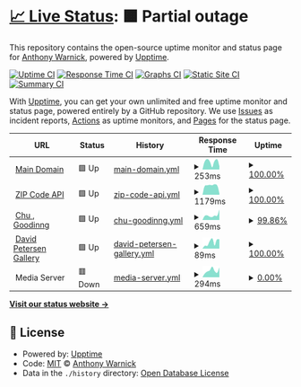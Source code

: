 # [📈 Live Status](https://ajwarnick.github.io/monitor): <!--live status--> **🟧 Partial outage**

This repository contains the open-source uptime monitor and status page for [Anthony Warnick](http://anthonywarnick.com/), powered by [Upptime](https://github.com/upptime/upptime).

[![Uptime CI](https://github.com/koj-co/upptime/workflows/Uptime%20CI/badge.svg)](https://github.com/koj-co/upptime/actions?query=workflow%3A%22Uptime+CI%22)
[![Response Time CI](https://github.com/koj-co/upptime/workflows/Response%20Time%20CI/badge.svg)](https://github.com/koj-co/upptime/actions?query=workflow%3A%22Response+Time+CI%22)
[![Graphs CI](https://github.com/koj-co/upptime/workflows/Graphs%20CI/badge.svg)](https://github.com/koj-co/upptime/actions?query=workflow%3A%22Graphs+CI%22)
[![Static Site CI](https://github.com/koj-co/upptime/workflows/Static%20Site%20CI/badge.svg)](https://github.com/koj-co/upptime/actions?query=workflow%3A%22Static+Site+CI%22)
[![Summary CI](https://github.com/koj-co/upptime/workflows/Summary%20CI/badge.svg)](https://github.com/koj-co/upptime/actions?query=workflow%3A%22Summary+CI%22)

With [Upptime](https://upptime.js.org), you can get your own unlimited and free uptime monitor and status page, powered entirely by a GitHub repository. We use [Issues](https://github.com/ajwarnick/monitor/issues) as incident reports, [Actions](https://github.com/ajwarnick/monitor/actions) as uptime monitors, and [Pages](https://ajwarnick.github.io/monitor) for the status page.

<!--start: status pages-->
<!-- This summary is generated by Upptime (https://github.com/upptime/upptime) -->
<!-- Do not edit this manually, your changes will be overwritten -->
<!-- prettier-ignore -->
| URL | Status | History | Response Time | Uptime |
| --- | ------ | ------- | ------------- | ------ |
| <img alt="" src="https://favicons.githubusercontent.com/www.anthonywarnick.com" height="13"> [Main Domain](https://www.anthonywarnick.com) | 🟩 Up | [main-domain.yml](https://github.com/ajwarnick/monitor/commits/HEAD/history/main-domain.yml) | <details><summary><img alt="Response time graph" src="./graphs/main-domain/response-time-week.png" height="20"> 253ms</summary><br><a href="https://ajwarnick.github.io/monitor/history/main-domain"><img alt="Response time 449" src="https://img.shields.io/endpoint?url=https%3A%2F%2Fraw.githubusercontent.com%2Fajwarnick%2Fmonitor%2FHEAD%2Fapi%2Fmain-domain%2Fresponse-time.json"></a><br><a href="https://ajwarnick.github.io/monitor/history/main-domain"><img alt="24-hour response time 106" src="https://img.shields.io/endpoint?url=https%3A%2F%2Fraw.githubusercontent.com%2Fajwarnick%2Fmonitor%2FHEAD%2Fapi%2Fmain-domain%2Fresponse-time-day.json"></a><br><a href="https://ajwarnick.github.io/monitor/history/main-domain"><img alt="7-day response time 253" src="https://img.shields.io/endpoint?url=https%3A%2F%2Fraw.githubusercontent.com%2Fajwarnick%2Fmonitor%2FHEAD%2Fapi%2Fmain-domain%2Fresponse-time-week.json"></a><br><a href="https://ajwarnick.github.io/monitor/history/main-domain"><img alt="30-day response time 256" src="https://img.shields.io/endpoint?url=https%3A%2F%2Fraw.githubusercontent.com%2Fajwarnick%2Fmonitor%2FHEAD%2Fapi%2Fmain-domain%2Fresponse-time-month.json"></a><br><a href="https://ajwarnick.github.io/monitor/history/main-domain"><img alt="1-year response time 435" src="https://img.shields.io/endpoint?url=https%3A%2F%2Fraw.githubusercontent.com%2Fajwarnick%2Fmonitor%2FHEAD%2Fapi%2Fmain-domain%2Fresponse-time-year.json"></a></details> | <details><summary><a href="https://ajwarnick.github.io/monitor/history/main-domain">100.00%</a></summary><a href="https://ajwarnick.github.io/monitor/history/main-domain"><img alt="All-time uptime 99.88%" src="https://img.shields.io/endpoint?url=https%3A%2F%2Fraw.githubusercontent.com%2Fajwarnick%2Fmonitor%2FHEAD%2Fapi%2Fmain-domain%2Fuptime.json"></a><br><a href="https://ajwarnick.github.io/monitor/history/main-domain"><img alt="24-hour uptime 100.00%" src="https://img.shields.io/endpoint?url=https%3A%2F%2Fraw.githubusercontent.com%2Fajwarnick%2Fmonitor%2FHEAD%2Fapi%2Fmain-domain%2Fuptime-day.json"></a><br><a href="https://ajwarnick.github.io/monitor/history/main-domain"><img alt="7-day uptime 100.00%" src="https://img.shields.io/endpoint?url=https%3A%2F%2Fraw.githubusercontent.com%2Fajwarnick%2Fmonitor%2FHEAD%2Fapi%2Fmain-domain%2Fuptime-week.json"></a><br><a href="https://ajwarnick.github.io/monitor/history/main-domain"><img alt="30-day uptime 100.00%" src="https://img.shields.io/endpoint?url=https%3A%2F%2Fraw.githubusercontent.com%2Fajwarnick%2Fmonitor%2FHEAD%2Fapi%2Fmain-domain%2Fuptime-month.json"></a><br><a href="https://ajwarnick.github.io/monitor/history/main-domain"><img alt="1-year uptime 99.88%" src="https://img.shields.io/endpoint?url=https%3A%2F%2Fraw.githubusercontent.com%2Fajwarnick%2Fmonitor%2FHEAD%2Fapi%2Fmain-domain%2Fuptime-year.json"></a></details>
| <img alt="" src="https://favicons.githubusercontent.com/zipapi.vercel.app" height="13"> [ZIP Code API](https://zipapi.vercel.app/api/66502) | 🟩 Up | [zip-code-api.yml](https://github.com/ajwarnick/monitor/commits/HEAD/history/zip-code-api.yml) | <details><summary><img alt="Response time graph" src="./graphs/zip-code-api/response-time-week.png" height="20"> 1179ms</summary><br><a href="https://ajwarnick.github.io/monitor/history/zip-code-api"><img alt="Response time 1043" src="https://img.shields.io/endpoint?url=https%3A%2F%2Fraw.githubusercontent.com%2Fajwarnick%2Fmonitor%2FHEAD%2Fapi%2Fzip-code-api%2Fresponse-time.json"></a><br><a href="https://ajwarnick.github.io/monitor/history/zip-code-api"><img alt="24-hour response time 137" src="https://img.shields.io/endpoint?url=https%3A%2F%2Fraw.githubusercontent.com%2Fajwarnick%2Fmonitor%2FHEAD%2Fapi%2Fzip-code-api%2Fresponse-time-day.json"></a><br><a href="https://ajwarnick.github.io/monitor/history/zip-code-api"><img alt="7-day response time 1179" src="https://img.shields.io/endpoint?url=https%3A%2F%2Fraw.githubusercontent.com%2Fajwarnick%2Fmonitor%2FHEAD%2Fapi%2Fzip-code-api%2Fresponse-time-week.json"></a><br><a href="https://ajwarnick.github.io/monitor/history/zip-code-api"><img alt="30-day response time 1339" src="https://img.shields.io/endpoint?url=https%3A%2F%2Fraw.githubusercontent.com%2Fajwarnick%2Fmonitor%2FHEAD%2Fapi%2Fzip-code-api%2Fresponse-time-month.json"></a><br><a href="https://ajwarnick.github.io/monitor/history/zip-code-api"><img alt="1-year response time 1042" src="https://img.shields.io/endpoint?url=https%3A%2F%2Fraw.githubusercontent.com%2Fajwarnick%2Fmonitor%2FHEAD%2Fapi%2Fzip-code-api%2Fresponse-time-year.json"></a></details> | <details><summary><a href="https://ajwarnick.github.io/monitor/history/zip-code-api">100.00%</a></summary><a href="https://ajwarnick.github.io/monitor/history/zip-code-api"><img alt="All-time uptime 99.99%" src="https://img.shields.io/endpoint?url=https%3A%2F%2Fraw.githubusercontent.com%2Fajwarnick%2Fmonitor%2FHEAD%2Fapi%2Fzip-code-api%2Fuptime.json"></a><br><a href="https://ajwarnick.github.io/monitor/history/zip-code-api"><img alt="24-hour uptime 100.00%" src="https://img.shields.io/endpoint?url=https%3A%2F%2Fraw.githubusercontent.com%2Fajwarnick%2Fmonitor%2FHEAD%2Fapi%2Fzip-code-api%2Fuptime-day.json"></a><br><a href="https://ajwarnick.github.io/monitor/history/zip-code-api"><img alt="7-day uptime 100.00%" src="https://img.shields.io/endpoint?url=https%3A%2F%2Fraw.githubusercontent.com%2Fajwarnick%2Fmonitor%2FHEAD%2Fapi%2Fzip-code-api%2Fuptime-week.json"></a><br><a href="https://ajwarnick.github.io/monitor/history/zip-code-api"><img alt="30-day uptime 100.00%" src="https://img.shields.io/endpoint?url=https%3A%2F%2Fraw.githubusercontent.com%2Fajwarnick%2Fmonitor%2FHEAD%2Fapi%2Fzip-code-api%2Fuptime-month.json"></a><br><a href="https://ajwarnick.github.io/monitor/history/zip-code-api"><img alt="1-year uptime 99.98%" src="https://img.shields.io/endpoint?url=https%3A%2F%2Fraw.githubusercontent.com%2Fajwarnick%2Fmonitor%2FHEAD%2Fapi%2Fzip-code-api%2Fuptime-year.json"></a></details>
| <img alt="" src="https://favicons.githubusercontent.com/chugooding.com" height="13"> [Chu , Goodinng](https://chugooding.com/) | 🟩 Up | [chu-goodinng.yml](https://github.com/ajwarnick/monitor/commits/HEAD/history/chu-goodinng.yml) | <details><summary><img alt="Response time graph" src="./graphs/chu-goodinng/response-time-week.png" height="20"> 659ms</summary><br><a href="https://ajwarnick.github.io/monitor/history/chu-goodinng"><img alt="Response time 720" src="https://img.shields.io/endpoint?url=https%3A%2F%2Fraw.githubusercontent.com%2Fajwarnick%2Fmonitor%2FHEAD%2Fapi%2Fchu-goodinng%2Fresponse-time.json"></a><br><a href="https://ajwarnick.github.io/monitor/history/chu-goodinng"><img alt="24-hour response time 1026" src="https://img.shields.io/endpoint?url=https%3A%2F%2Fraw.githubusercontent.com%2Fajwarnick%2Fmonitor%2FHEAD%2Fapi%2Fchu-goodinng%2Fresponse-time-day.json"></a><br><a href="https://ajwarnick.github.io/monitor/history/chu-goodinng"><img alt="7-day response time 659" src="https://img.shields.io/endpoint?url=https%3A%2F%2Fraw.githubusercontent.com%2Fajwarnick%2Fmonitor%2FHEAD%2Fapi%2Fchu-goodinng%2Fresponse-time-week.json"></a><br><a href="https://ajwarnick.github.io/monitor/history/chu-goodinng"><img alt="30-day response time 698" src="https://img.shields.io/endpoint?url=https%3A%2F%2Fraw.githubusercontent.com%2Fajwarnick%2Fmonitor%2FHEAD%2Fapi%2Fchu-goodinng%2Fresponse-time-month.json"></a><br><a href="https://ajwarnick.github.io/monitor/history/chu-goodinng"><img alt="1-year response time 720" src="https://img.shields.io/endpoint?url=https%3A%2F%2Fraw.githubusercontent.com%2Fajwarnick%2Fmonitor%2FHEAD%2Fapi%2Fchu-goodinng%2Fresponse-time-year.json"></a></details> | <details><summary><a href="https://ajwarnick.github.io/monitor/history/chu-goodinng">99.86%</a></summary><a href="https://ajwarnick.github.io/monitor/history/chu-goodinng"><img alt="All-time uptime 99.97%" src="https://img.shields.io/endpoint?url=https%3A%2F%2Fraw.githubusercontent.com%2Fajwarnick%2Fmonitor%2FHEAD%2Fapi%2Fchu-goodinng%2Fuptime.json"></a><br><a href="https://ajwarnick.github.io/monitor/history/chu-goodinng"><img alt="24-hour uptime 99.02%" src="https://img.shields.io/endpoint?url=https%3A%2F%2Fraw.githubusercontent.com%2Fajwarnick%2Fmonitor%2FHEAD%2Fapi%2Fchu-goodinng%2Fuptime-day.json"></a><br><a href="https://ajwarnick.github.io/monitor/history/chu-goodinng"><img alt="7-day uptime 99.86%" src="https://img.shields.io/endpoint?url=https%3A%2F%2Fraw.githubusercontent.com%2Fajwarnick%2Fmonitor%2FHEAD%2Fapi%2Fchu-goodinng%2Fuptime-week.json"></a><br><a href="https://ajwarnick.github.io/monitor/history/chu-goodinng"><img alt="30-day uptime 99.97%" src="https://img.shields.io/endpoint?url=https%3A%2F%2Fraw.githubusercontent.com%2Fajwarnick%2Fmonitor%2FHEAD%2Fapi%2Fchu-goodinng%2Fuptime-month.json"></a><br><a href="https://ajwarnick.github.io/monitor/history/chu-goodinng"><img alt="1-year uptime 99.97%" src="https://img.shields.io/endpoint?url=https%3A%2F%2Fraw.githubusercontent.com%2Fajwarnick%2Fmonitor%2FHEAD%2Fapi%2Fchu-goodinng%2Fuptime-year.json"></a></details>
| <img alt="" src="https://favicons.githubusercontent.com/davidpetersengallery.com" height="13"> [David Petersen Gallery](https://davidpetersengallery.com/) | 🟩 Up | [david-petersen-gallery.yml](https://github.com/ajwarnick/monitor/commits/HEAD/history/david-petersen-gallery.yml) | <details><summary><img alt="Response time graph" src="./graphs/david-petersen-gallery/response-time-week.png" height="20"> 89ms</summary><br><a href="https://ajwarnick.github.io/monitor/history/david-petersen-gallery"><img alt="Response time 131" src="https://img.shields.io/endpoint?url=https%3A%2F%2Fraw.githubusercontent.com%2Fajwarnick%2Fmonitor%2FHEAD%2Fapi%2Fdavid-petersen-gallery%2Fresponse-time.json"></a><br><a href="https://ajwarnick.github.io/monitor/history/david-petersen-gallery"><img alt="24-hour response time 131" src="https://img.shields.io/endpoint?url=https%3A%2F%2Fraw.githubusercontent.com%2Fajwarnick%2Fmonitor%2FHEAD%2Fapi%2Fdavid-petersen-gallery%2Fresponse-time-day.json"></a><br><a href="https://ajwarnick.github.io/monitor/history/david-petersen-gallery"><img alt="7-day response time 89" src="https://img.shields.io/endpoint?url=https%3A%2F%2Fraw.githubusercontent.com%2Fajwarnick%2Fmonitor%2FHEAD%2Fapi%2Fdavid-petersen-gallery%2Fresponse-time-week.json"></a><br><a href="https://ajwarnick.github.io/monitor/history/david-petersen-gallery"><img alt="30-day response time 100" src="https://img.shields.io/endpoint?url=https%3A%2F%2Fraw.githubusercontent.com%2Fajwarnick%2Fmonitor%2FHEAD%2Fapi%2Fdavid-petersen-gallery%2Fresponse-time-month.json"></a><br><a href="https://ajwarnick.github.io/monitor/history/david-petersen-gallery"><img alt="1-year response time 131" src="https://img.shields.io/endpoint?url=https%3A%2F%2Fraw.githubusercontent.com%2Fajwarnick%2Fmonitor%2FHEAD%2Fapi%2Fdavid-petersen-gallery%2Fresponse-time-year.json"></a></details> | <details><summary><a href="https://ajwarnick.github.io/monitor/history/david-petersen-gallery">100.00%</a></summary><a href="https://ajwarnick.github.io/monitor/history/david-petersen-gallery"><img alt="All-time uptime 100.00%" src="https://img.shields.io/endpoint?url=https%3A%2F%2Fraw.githubusercontent.com%2Fajwarnick%2Fmonitor%2FHEAD%2Fapi%2Fdavid-petersen-gallery%2Fuptime.json"></a><br><a href="https://ajwarnick.github.io/monitor/history/david-petersen-gallery"><img alt="24-hour uptime 100.00%" src="https://img.shields.io/endpoint?url=https%3A%2F%2Fraw.githubusercontent.com%2Fajwarnick%2Fmonitor%2FHEAD%2Fapi%2Fdavid-petersen-gallery%2Fuptime-day.json"></a><br><a href="https://ajwarnick.github.io/monitor/history/david-petersen-gallery"><img alt="7-day uptime 100.00%" src="https://img.shields.io/endpoint?url=https%3A%2F%2Fraw.githubusercontent.com%2Fajwarnick%2Fmonitor%2FHEAD%2Fapi%2Fdavid-petersen-gallery%2Fuptime-week.json"></a><br><a href="https://ajwarnick.github.io/monitor/history/david-petersen-gallery"><img alt="30-day uptime 100.00%" src="https://img.shields.io/endpoint?url=https%3A%2F%2Fraw.githubusercontent.com%2Fajwarnick%2Fmonitor%2FHEAD%2Fapi%2Fdavid-petersen-gallery%2Fuptime-month.json"></a><br><a href="https://ajwarnick.github.io/monitor/history/david-petersen-gallery"><img alt="1-year uptime 100.00%" src="https://img.shields.io/endpoint?url=https%3A%2F%2Fraw.githubusercontent.com%2Fajwarnick%2Fmonitor%2FHEAD%2Fapi%2Fdavid-petersen-gallery%2Fuptime-year.json"></a></details>
| <img alt="" src="https://favicons.githubusercontent.com/null" height="13"> Media Server | 🟥 Down | [media-server.yml](https://github.com/ajwarnick/monitor/commits/HEAD/history/media-server.yml) | <details><summary><img alt="Response time graph" src="./graphs/media-server/response-time-week.png" height="20"> 294ms</summary><br><a href="https://ajwarnick.github.io/monitor/history/media-server"><img alt="Response time 612" src="https://img.shields.io/endpoint?url=https%3A%2F%2Fraw.githubusercontent.com%2Fajwarnick%2Fmonitor%2FHEAD%2Fapi%2Fmedia-server%2Fresponse-time.json"></a><br><a href="https://ajwarnick.github.io/monitor/history/media-server"><img alt="24-hour response time 423" src="https://img.shields.io/endpoint?url=https%3A%2F%2Fraw.githubusercontent.com%2Fajwarnick%2Fmonitor%2FHEAD%2Fapi%2Fmedia-server%2Fresponse-time-day.json"></a><br><a href="https://ajwarnick.github.io/monitor/history/media-server"><img alt="7-day response time 294" src="https://img.shields.io/endpoint?url=https%3A%2F%2Fraw.githubusercontent.com%2Fajwarnick%2Fmonitor%2FHEAD%2Fapi%2Fmedia-server%2Fresponse-time-week.json"></a><br><a href="https://ajwarnick.github.io/monitor/history/media-server"><img alt="30-day response time 291" src="https://img.shields.io/endpoint?url=https%3A%2F%2Fraw.githubusercontent.com%2Fajwarnick%2Fmonitor%2FHEAD%2Fapi%2Fmedia-server%2Fresponse-time-month.json"></a><br><a href="https://ajwarnick.github.io/monitor/history/media-server"><img alt="1-year response time 612" src="https://img.shields.io/endpoint?url=https%3A%2F%2Fraw.githubusercontent.com%2Fajwarnick%2Fmonitor%2FHEAD%2Fapi%2Fmedia-server%2Fresponse-time-year.json"></a></details> | <details><summary><a href="https://ajwarnick.github.io/monitor/history/media-server">0.00%</a></summary><a href="https://ajwarnick.github.io/monitor/history/media-server"><img alt="All-time uptime 35.48%" src="https://img.shields.io/endpoint?url=https%3A%2F%2Fraw.githubusercontent.com%2Fajwarnick%2Fmonitor%2FHEAD%2Fapi%2Fmedia-server%2Fuptime.json"></a><br><a href="https://ajwarnick.github.io/monitor/history/media-server"><img alt="24-hour uptime 0.00%" src="https://img.shields.io/endpoint?url=https%3A%2F%2Fraw.githubusercontent.com%2Fajwarnick%2Fmonitor%2FHEAD%2Fapi%2Fmedia-server%2Fuptime-day.json"></a><br><a href="https://ajwarnick.github.io/monitor/history/media-server"><img alt="7-day uptime 0.00%" src="https://img.shields.io/endpoint?url=https%3A%2F%2Fraw.githubusercontent.com%2Fajwarnick%2Fmonitor%2FHEAD%2Fapi%2Fmedia-server%2Fuptime-week.json"></a><br><a href="https://ajwarnick.github.io/monitor/history/media-server"><img alt="30-day uptime 7.96%" src="https://img.shields.io/endpoint?url=https%3A%2F%2Fraw.githubusercontent.com%2Fajwarnick%2Fmonitor%2FHEAD%2Fapi%2Fmedia-server%2Fuptime-month.json"></a><br><a href="https://ajwarnick.github.io/monitor/history/media-server"><img alt="1-year uptime 35.48%" src="https://img.shields.io/endpoint?url=https%3A%2F%2Fraw.githubusercontent.com%2Fajwarnick%2Fmonitor%2FHEAD%2Fapi%2Fmedia-server%2Fuptime-year.json"></a></details>

<!--end: status pages-->

[**Visit our status website →**](https://ajwarnick.github.io/monitor)

## 📄 License

- Powered by: [Upptime](https://github.com/upptime/upptime)
- Code: [MIT](./LICENSE) © [Anthony Warnick](http://anthonywarnick.com/)
- Data in the `./history` directory: [Open Database License](https://opendatacommons.org/licenses/odbl/1-0/)
